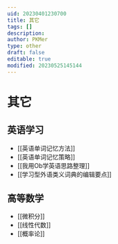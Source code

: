 ```yaml
---
uid: 20230401230700
title: 其它
tags: []
description: 
author: PKMer
type: other
draft: false
editable: true
modified: 20230525145144
---
```


# 其它

## 英语学习

- [[英语单词记忆方法]]
- [[英语单词记忆策略]]
- [[我用Ob学英语思路整理]]
- [[学习型外语类义词典的编辑要点]]



## 高等数学
- [[微积分]]
- [[线性代数]]
- [[概率论]]